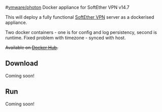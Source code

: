 #[vmware/photon](https://github.com/vmware/photon.git) Docker appliance for SoftEther VPN v14.7

This will deploy a fully functional [SoftEther VPN](https://www.softether.org) server as a dockerised appliance.

Two docker containers - one is for config and log persistency, second is runtime. Fixed problem with timezone - synced with host.

~~Available on [Docker Hub](https://registry.hub.docker.com/u/frosquin/softether/).~~

## Download

Coming soon!

## Run

Coming soon!
